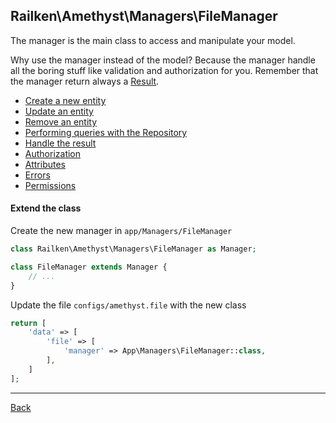 ## Railken\Amethyst\Managers\FileManager

The manager is the main class to access and manipulate your model.

Why use the manager instead of the model? Because the manager handle all the boring stuff like validation and authorization for you.
Remember that the manager return always a [Result](result.md).

* [Create a new entity](create.md)
* [Update an entity](update.md)
* [Remove an entity](remove.md)
* [Performing queries with the Repository](repository.md)
* [Handle the result](result.md)
* [Authorization](authorization.md)
* [Attributes](attributes.md)
* [Errors](errors.md)
* [Permissions](permissions.md)


#### Extend the class

Create the new manager in `app/Managers/FileManager`
```php
class Railken\Amethyst\Managers\FileManager as Manager;

class FileManager extends Manager {
	// ...
}
```
Update the file `configs/amethyst.file` with the new class
```php
return [
    'data' => [
        'file' => [
            'manager' => App\Managers\FileManager::class,
        ],
    ]
];
```

---
[Back](index.md)